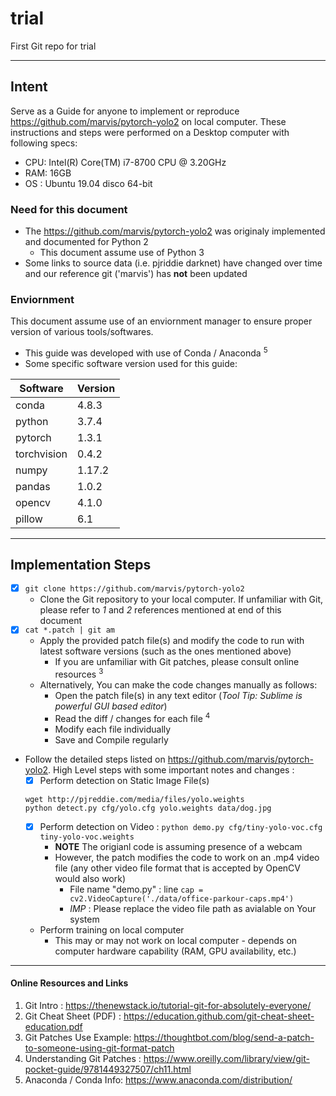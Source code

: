 # trial
First Git repo for trial

---
## Intent
Serve as a Guide for anyone to implement or reproduce https://github.com/marvis/pytorch-yolo2 on local computer.  These instructions and steps were performed on a Desktop computer with following specs:
- CPU: Intel(R) Core(TM) i7-8700 CPU @ 3.20GHz
- RAM: 16GB
- OS : Ubuntu 19.04 disco 64-bit

### Need for this document
- The https://github.com/marvis/pytorch-yolo2 was originaly implemented and documented for Python 2 
  - This document assume use of Python 3
- Some links to source data (i.e. pjriddie darknet) have changed over time and our reference git ('marvis') has **not** been updated

### Enviornment
This document assume use of an enviornment manager to ensure proper version of various tools/softwares. 
  - This guide was developed with use of Conda / Anaconda <sup>5</sup>
- Some specific software version used for this guide:

Software    | Version
----------- | --------
conda       | 4.8.3 
python      | 3.7.4
pytorch     | 1.3.1
torchvision | 0.4.2
numpy       | 1.17.2
pandas      | 1.0.2
opencv      | 4.1.0
pillow      | 6.1

---
## Implementation Steps

- [x] `git clone https://github.com/marvis/pytorch-yolo2`
  - Clone the Git repository to your local computer. If unfamiliar with Git, please refer to *1* and *2* references mentioned at end of this document
- [x] `cat *.patch | git am`
  - Apply the provided patch file(s) and modify the code to run with latest software versions (such as the ones mentioned above)
    - If you are unfamiliar with Git patches, please consult online resources <sup>3</sup>
  - Alternatively, You can make the code changes manually as follows:
    - Open the patch file(s) in any text editor (*Tool Tip: Sublime is powerful GUI based editor*)
    - Read the diff / changes for each file <sup>4</sup>
    - Modify each file individually
    - Save and Compile regularly 

- Follow the detailed steps listed on https://github.com/marvis/pytorch-yolo2. High Level steps with some important notes and changes : 
  - [x] Perform detection on Static Image File(s) 
  ```
  wget http://pjreddie.com/media/files/yolo.weights
  python detect.py cfg/yolo.cfg yolo.weights data/dog.jpg
  ```
  - [x] Perform detection on Video : `python demo.py cfg/tiny-yolo-voc.cfg tiny-yolo-voc.weights`
    - **NOTE** The origianl code is assuming presence of a webcam 
    - However, the patch modifies the code to work on an .mp4 video file (any other video file format that is accepted by OpenCV would also work)
      - File name "demo.py" : line `cap = cv2.VideoCapture('./data/office-parkour-caps.mp4')` 
      - *IMP* : Please replace the video file path as avialable on Your system 
  - Perform training on local computer
    - This may or may not work on local computer - depends on computer hardware capability (RAM, GPU availability, etc.)

---
#### Online Resources and Links
1. Git Intro : https://thenewstack.io/tutorial-git-for-absolutely-everyone/ 
2. Git Cheat Sheet (PDF) : https://education.github.com/git-cheat-sheet-education.pdf 
3. Git Patches Use Example: https://thoughtbot.com/blog/send-a-patch-to-someone-using-git-format-patch 
4. Understanding Git Patches : https://www.oreilly.com/library/view/git-pocket-guide/9781449327507/ch11.html
5. Anaconda / Conda Info: https://www.anaconda.com/distribution/ 
